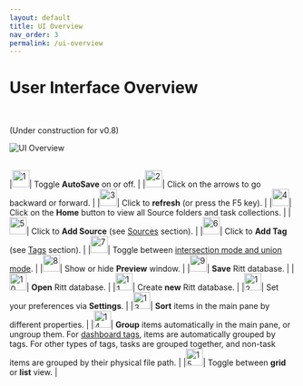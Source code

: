 ```yaml
---
layout: default
title: UI Overview
nav_order: 3
permalink: /ui-overview
---
```


# User Interface Overview
<br/>

(Under construction for v0.8)

![UI Overview](../img/Buttons-Master.png)
<br/><br/>

|<img src="../img/Buttons-Master-1.png" alt="1" width="30" />| Toggle **AutoSave** on or off. |
|<img src="../img/Buttons-Master-2.png" alt="2" width="30" />| Click on the arrows to go backward or forward. |
|<img src="../img/Buttons-Master-3.png" alt="3" width="30" />| Click to **refresh** (or press the F5 key). |
|<img src="../img/Buttons-Master-4.png" alt="4" width="30" />| Click on the **Home** button to view all Source folders and task collections. |
|<img src="../img/Buttons-Master-5.png" alt="5" width="30" />| Click to **Add Source** (see [Sources](/sources) section). |
|<img src="../img/Buttons-Master-6.png" alt="6" width="30" />| Click to **Add Tag** (see [Tags](/tags/) section). |
|<img src="../img/Buttons-Master-7.png" alt="7" width="30" />| Toggle between [intersection mode and union mode](/tags/intersection-vs-union-mode). |
|<img src="../img/Buttons-Master-8.png" alt="8" width="30" />| Show or hide **Preview** window. |
|<img src="../img/Buttons-Master-9.png" alt="9" width="30" />| **Save** Ritt database. |
|<img src="../img/Buttons-Master-10.png" alt="10" width="30" />| **Open** Ritt database. |
|<img src="../img/Buttons-Master-11.png" alt="11" width="30" />| Create **new** Ritt database. |
|<img src="../img/Buttons-Master-12.png" alt="12" width="30" />| Set your preferences via **Settings**. |
|<img src="../img/Buttons-Master-13.png" alt="13" width="30" />| **Sort** items in the main pane by different properties. |
|<img src="../img/Buttons-Master-14.png" alt="14" width="30" />| **Group** items automatically in the main pane, or ungroup them. For [dashboard tags](/tags/dashboard-tags), items are automatically grouped by tags. For other types of tags, tasks are grouped together, and non-task items are grouped by their physical file path. |
|<img src="../img/Buttons-Master-15.png" alt="15" width="30" />| Toggle between **grid** or **list** view. |


